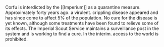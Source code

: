 Corfu is interdicted by the [[Imperium]] as a quarantine measure. Approximately forty years ago. a virulent. crippling disease appeared and has since come to affect 5% of the population. No cure for the disease is yet known, although some treatments have been found to relieve some of its effects. The Imperial Scout Service maintains a surveillance post in the system and is working to find a cure. In the interim. access to the world is prohibited.
